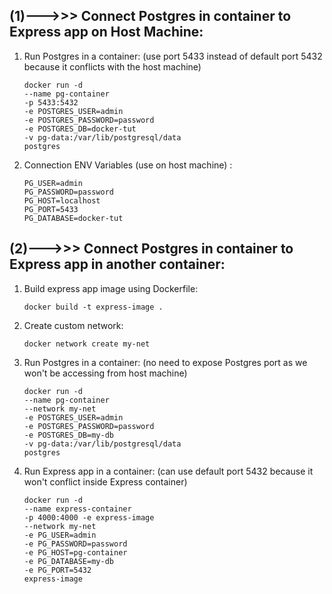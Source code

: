 ## (1)--->>> Connect Postgres in container to Express app on Host Machine:

1. Run Postgres in a container:
   (use port 5433 instead of default port 5432 because it conflicts with the host machine)

   ```
   docker run -d
   --name pg-container
   -p 5433:5432
   -e POSTGRES_USER=admin
   -e POSTGRES_PASSWORD=password
   -e POSTGRES_DB=docker-tut
   -v pg-data:/var/lib/postgresql/data
   postgres
   ```

2. Connection ENV Variables (use on host machine) :

   ```
   PG_USER=admin
   PG_PASSWORD=password
   PG_HOST=localhost
   PG_PORT=5433
   PG_DATABASE=docker-tut
   ```

## (2)--->>> Connect Postgres in container to Express app in another container:

1. Build express app image using Dockerfile:

   ```
   docker build -t express-image .
   ```

2. Create custom network:

   ```
   docker network create my-net
   ```

3. Run Postgres in a container:
   (no need to expose Postgres port as we won't be accessing from host machine)

   ```
   docker run -d
   --name pg-container
   --network my-net
   -e POSTGRES_USER=admin
   -e POSTGRES_PASSWORD=password
   -e POSTGRES_DB=my-db
   -v pg-data:/var/lib/postgresql/data
   postgres
   ```

4. Run Express app in a container:
   (can use default port 5432 because it won't conflict inside Express container)

   ```
   docker run -d
   --name express-container
   -p 4000:4000 -e express-image
   --network my-net
   -e PG_USER=admin
   -e PG_PASSWORD=password
   -e PG_HOST=pg-container
   -e PG_DATABASE=my-db
   -e PG_PORT=5432
   express-image
   ```
